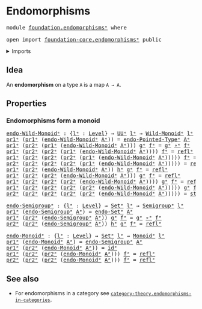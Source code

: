 # Endomorphisms

<pre class="Agda"><a id="26" class="Keyword">module</a> <a id="33" href="foundation.endomorphisms%25E1%25B5%2589.html" class="Module">foundation.endomorphismsᵉ</a> <a id="59" class="Keyword">where</a>

<a id="66" class="Keyword">open</a> <a id="71" class="Keyword">import</a> <a id="78" href="foundation-core.endomorphisms%25E1%25B5%2589.html" class="Module">foundation-core.endomorphismsᵉ</a> <a id="109" class="Keyword">public</a>
</pre>
<details><summary>Imports</summary>

<pre class="Agda"><a id="166" class="Keyword">open</a> <a id="171" class="Keyword">import</a> <a id="178" href="foundation.dependent-pair-types%25E1%25B5%2589.html" class="Module">foundation.dependent-pair-typesᵉ</a>
<a id="211" class="Keyword">open</a> <a id="216" class="Keyword">import</a> <a id="223" href="foundation.unit-type%25E1%25B5%2589.html" class="Module">foundation.unit-typeᵉ</a>
<a id="245" class="Keyword">open</a> <a id="250" class="Keyword">import</a> <a id="257" href="foundation.universe-levels%25E1%25B5%2589.html" class="Module">foundation.universe-levelsᵉ</a>

<a id="286" class="Keyword">open</a> <a id="291" class="Keyword">import</a> <a id="298" href="foundation-core.function-types%25E1%25B5%2589.html" class="Module">foundation-core.function-typesᵉ</a>
<a id="330" class="Keyword">open</a> <a id="335" class="Keyword">import</a> <a id="342" href="foundation-core.identity-types%25E1%25B5%2589.html" class="Module">foundation-core.identity-typesᵉ</a>
<a id="374" class="Keyword">open</a> <a id="379" class="Keyword">import</a> <a id="386" href="foundation-core.sets%25E1%25B5%2589.html" class="Module">foundation-core.setsᵉ</a>

<a id="409" class="Keyword">open</a> <a id="414" class="Keyword">import</a> <a id="421" href="group-theory.monoids%25E1%25B5%2589.html" class="Module">group-theory.monoidsᵉ</a>
<a id="443" class="Keyword">open</a> <a id="448" class="Keyword">import</a> <a id="455" href="group-theory.semigroups%25E1%25B5%2589.html" class="Module">group-theory.semigroupsᵉ</a>

<a id="481" class="Keyword">open</a> <a id="486" class="Keyword">import</a> <a id="493" href="structured-types.wild-monoids%25E1%25B5%2589.html" class="Module">structured-types.wild-monoidsᵉ</a>
</pre>
</details>

## Idea

An **endomorphism** on a type `A` is a map `A → A`.

## Properties

### Endomorphisms form a monoid

<pre class="Agda"><a id="endo-Wild-Monoidᵉ"></a><a id="659" href="foundation.endomorphisms%25E1%25B5%2589.html#659" class="Function">endo-Wild-Monoidᵉ</a> <a id="677" class="Symbol">:</a> <a id="679" class="Symbol">{</a><a id="680" href="foundation.endomorphisms%25E1%25B5%2589.html#680" class="Bound">lᵉ</a> <a id="683" class="Symbol">:</a> <a id="685" href="Agda.Primitive.html#742" class="Postulate">Level</a><a id="690" class="Symbol">}</a> <a id="692" class="Symbol">→</a> <a id="694" href="Agda.Primitive.html#429" class="Primitive">UUᵉ</a> <a id="698" href="foundation.endomorphisms%25E1%25B5%2589.html#680" class="Bound">lᵉ</a> <a id="701" class="Symbol">→</a> <a id="703" href="structured-types.wild-monoids%25E1%25B5%2589.html#3701" class="Function">Wild-Monoidᵉ</a> <a id="716" href="foundation.endomorphisms%25E1%25B5%2589.html#680" class="Bound">lᵉ</a>
<a id="719" href="foundation.dependent-pair-types%25E1%25B5%2589.html#697" class="Field">pr1ᵉ</a> <a id="724" class="Symbol">(</a><a id="725" href="foundation.dependent-pair-types%25E1%25B5%2589.html#697" class="Field">pr1ᵉ</a> <a id="730" class="Symbol">(</a><a id="731" href="foundation.endomorphisms%25E1%25B5%2589.html#659" class="Function">endo-Wild-Monoidᵉ</a> <a id="749" href="foundation.endomorphisms%25E1%25B5%2589.html#749" class="Bound">Aᵉ</a><a id="751" class="Symbol">))</a> <a id="754" class="Symbol">=</a> <a id="756" href="foundation-core.endomorphisms%25E1%25B5%2589.html#573" class="Function">endo-Pointed-Typeᵉ</a> <a id="775" href="foundation.endomorphisms%25E1%25B5%2589.html#749" class="Bound">Aᵉ</a>
<a id="778" href="foundation.dependent-pair-types%25E1%25B5%2589.html#697" class="Field">pr1ᵉ</a> <a id="783" class="Symbol">(</a><a id="784" href="foundation.dependent-pair-types%25E1%25B5%2589.html#711" class="Field">pr2ᵉ</a> <a id="789" class="Symbol">(</a><a id="790" href="foundation.dependent-pair-types%25E1%25B5%2589.html#697" class="Field">pr1ᵉ</a> <a id="795" class="Symbol">(</a><a id="796" href="foundation.endomorphisms%25E1%25B5%2589.html#659" class="Function">endo-Wild-Monoidᵉ</a> <a id="814" href="foundation.endomorphisms%25E1%25B5%2589.html#814" class="Bound">Aᵉ</a><a id="816" class="Symbol">)))</a> <a id="820" href="foundation.endomorphisms%25E1%25B5%2589.html#820" class="Bound">gᵉ</a> <a id="823" href="foundation.endomorphisms%25E1%25B5%2589.html#823" class="Bound">fᵉ</a> <a id="826" class="Symbol">=</a> <a id="828" href="foundation.endomorphisms%25E1%25B5%2589.html#820" class="Bound">gᵉ</a> <a id="831" href="foundation-core.function-types%25E1%25B5%2589.html#476" class="Function Operator">∘ᵉ</a> <a id="834" href="foundation.endomorphisms%25E1%25B5%2589.html#823" class="Bound">fᵉ</a>
<a id="837" href="foundation.dependent-pair-types%25E1%25B5%2589.html#697" class="Field">pr1ᵉ</a> <a id="842" class="Symbol">(</a><a id="843" href="foundation.dependent-pair-types%25E1%25B5%2589.html#711" class="Field">pr2ᵉ</a> <a id="848" class="Symbol">(</a><a id="849" href="foundation.dependent-pair-types%25E1%25B5%2589.html#711" class="Field">pr2ᵉ</a> <a id="854" class="Symbol">(</a><a id="855" href="foundation.dependent-pair-types%25E1%25B5%2589.html#697" class="Field">pr1ᵉ</a> <a id="860" class="Symbol">(</a><a id="861" href="foundation.endomorphisms%25E1%25B5%2589.html#659" class="Function">endo-Wild-Monoidᵉ</a> <a id="879" href="foundation.endomorphisms%25E1%25B5%2589.html#879" class="Bound">Aᵉ</a><a id="881" class="Symbol">))))</a> <a id="886" href="foundation.endomorphisms%25E1%25B5%2589.html#886" class="Bound">fᵉ</a> <a id="889" class="Symbol">=</a> <a id="891" href="foundation-core.identity-types%25E1%25B5%2589.html#2694" class="InductiveConstructor">reflᵉ</a>
<a id="897" href="foundation.dependent-pair-types%25E1%25B5%2589.html#697" class="Field">pr1ᵉ</a> <a id="902" class="Symbol">(</a><a id="903" href="foundation.dependent-pair-types%25E1%25B5%2589.html#711" class="Field">pr2ᵉ</a> <a id="908" class="Symbol">(</a><a id="909" href="foundation.dependent-pair-types%25E1%25B5%2589.html#711" class="Field">pr2ᵉ</a> <a id="914" class="Symbol">(</a><a id="915" href="foundation.dependent-pair-types%25E1%25B5%2589.html#711" class="Field">pr2ᵉ</a> <a id="920" class="Symbol">(</a><a id="921" href="foundation.dependent-pair-types%25E1%25B5%2589.html#697" class="Field">pr1ᵉ</a> <a id="926" class="Symbol">(</a><a id="927" href="foundation.endomorphisms%25E1%25B5%2589.html#659" class="Function">endo-Wild-Monoidᵉ</a> <a id="945" href="foundation.endomorphisms%25E1%25B5%2589.html#945" class="Bound">Aᵉ</a><a id="947" class="Symbol">)))))</a> <a id="953" href="foundation.endomorphisms%25E1%25B5%2589.html#953" class="Bound">fᵉ</a> <a id="956" class="Symbol">=</a> <a id="958" href="foundation-core.identity-types%25E1%25B5%2589.html#2694" class="InductiveConstructor">reflᵉ</a>
<a id="964" href="foundation.dependent-pair-types%25E1%25B5%2589.html#711" class="Field">pr2ᵉ</a> <a id="969" class="Symbol">(</a><a id="970" href="foundation.dependent-pair-types%25E1%25B5%2589.html#711" class="Field">pr2ᵉ</a> <a id="975" class="Symbol">(</a><a id="976" href="foundation.dependent-pair-types%25E1%25B5%2589.html#711" class="Field">pr2ᵉ</a> <a id="981" class="Symbol">(</a><a id="982" href="foundation.dependent-pair-types%25E1%25B5%2589.html#711" class="Field">pr2ᵉ</a> <a id="987" class="Symbol">(</a><a id="988" href="foundation.dependent-pair-types%25E1%25B5%2589.html#697" class="Field">pr1ᵉ</a> <a id="993" class="Symbol">(</a><a id="994" href="foundation.endomorphisms%25E1%25B5%2589.html#659" class="Function">endo-Wild-Monoidᵉ</a> <a id="1012" href="foundation.endomorphisms%25E1%25B5%2589.html#1012" class="Bound">Aᵉ</a><a id="1014" class="Symbol">)))))</a> <a id="1020" class="Symbol">=</a> <a id="1022" href="foundation-core.identity-types%25E1%25B5%2589.html#2694" class="InductiveConstructor">reflᵉ</a>
<a id="1028" href="foundation.dependent-pair-types%25E1%25B5%2589.html#697" class="Field">pr1ᵉ</a> <a id="1033" class="Symbol">(</a><a id="1034" href="foundation.dependent-pair-types%25E1%25B5%2589.html#711" class="Field">pr2ᵉ</a> <a id="1039" class="Symbol">(</a><a id="1040" href="foundation.endomorphisms%25E1%25B5%2589.html#659" class="Function">endo-Wild-Monoidᵉ</a> <a id="1058" href="foundation.endomorphisms%25E1%25B5%2589.html#1058" class="Bound">Aᵉ</a><a id="1060" class="Symbol">))</a> <a id="1063" href="foundation.endomorphisms%25E1%25B5%2589.html#1063" class="Bound">hᵉ</a> <a id="1066" href="foundation.endomorphisms%25E1%25B5%2589.html#1066" class="Bound">gᵉ</a> <a id="1069" href="foundation.endomorphisms%25E1%25B5%2589.html#1069" class="Bound">fᵉ</a> <a id="1072" class="Symbol">=</a> <a id="1074" href="foundation-core.identity-types%25E1%25B5%2589.html#2694" class="InductiveConstructor">reflᵉ</a>
<a id="1080" href="foundation.dependent-pair-types%25E1%25B5%2589.html#697" class="Field">pr1ᵉ</a> <a id="1085" class="Symbol">(</a><a id="1086" href="foundation.dependent-pair-types%25E1%25B5%2589.html#711" class="Field">pr2ᵉ</a> <a id="1091" class="Symbol">(</a><a id="1092" href="foundation.dependent-pair-types%25E1%25B5%2589.html#711" class="Field">pr2ᵉ</a> <a id="1097" class="Symbol">(</a><a id="1098" href="foundation.endomorphisms%25E1%25B5%2589.html#659" class="Function">endo-Wild-Monoidᵉ</a> <a id="1116" href="foundation.endomorphisms%25E1%25B5%2589.html#1116" class="Bound">Aᵉ</a><a id="1118" class="Symbol">)))</a> <a id="1122" href="foundation.endomorphisms%25E1%25B5%2589.html#1122" class="Bound">gᵉ</a> <a id="1125" href="foundation.endomorphisms%25E1%25B5%2589.html#1125" class="Bound">fᵉ</a> <a id="1128" class="Symbol">=</a> <a id="1130" href="foundation-core.identity-types%25E1%25B5%2589.html#2694" class="InductiveConstructor">reflᵉ</a>
<a id="1136" href="foundation.dependent-pair-types%25E1%25B5%2589.html#697" class="Field">pr1ᵉ</a> <a id="1141" class="Symbol">(</a><a id="1142" href="foundation.dependent-pair-types%25E1%25B5%2589.html#711" class="Field">pr2ᵉ</a> <a id="1147" class="Symbol">(</a><a id="1148" href="foundation.dependent-pair-types%25E1%25B5%2589.html#711" class="Field">pr2ᵉ</a> <a id="1153" class="Symbol">(</a><a id="1154" href="foundation.dependent-pair-types%25E1%25B5%2589.html#711" class="Field">pr2ᵉ</a> <a id="1159" class="Symbol">(</a><a id="1160" href="foundation.endomorphisms%25E1%25B5%2589.html#659" class="Function">endo-Wild-Monoidᵉ</a> <a id="1178" href="foundation.endomorphisms%25E1%25B5%2589.html#1178" class="Bound">Aᵉ</a><a id="1180" class="Symbol">))))</a> <a id="1185" href="foundation.endomorphisms%25E1%25B5%2589.html#1185" class="Bound">gᵉ</a> <a id="1188" href="foundation.endomorphisms%25E1%25B5%2589.html#1188" class="Bound">fᵉ</a> <a id="1191" class="Symbol">=</a> <a id="1193" href="foundation-core.identity-types%25E1%25B5%2589.html#2694" class="InductiveConstructor">reflᵉ</a>
<a id="1199" href="foundation.dependent-pair-types%25E1%25B5%2589.html#697" class="Field">pr1ᵉ</a> <a id="1204" class="Symbol">(</a><a id="1205" href="foundation.dependent-pair-types%25E1%25B5%2589.html#711" class="Field">pr2ᵉ</a> <a id="1210" class="Symbol">(</a><a id="1211" href="foundation.dependent-pair-types%25E1%25B5%2589.html#711" class="Field">pr2ᵉ</a> <a id="1216" class="Symbol">(</a><a id="1217" href="foundation.dependent-pair-types%25E1%25B5%2589.html#711" class="Field">pr2ᵉ</a> <a id="1222" class="Symbol">(</a><a id="1223" href="foundation.dependent-pair-types%25E1%25B5%2589.html#711" class="Field">pr2ᵉ</a> <a id="1228" class="Symbol">(</a><a id="1229" href="foundation.endomorphisms%25E1%25B5%2589.html#659" class="Function">endo-Wild-Monoidᵉ</a> <a id="1247" href="foundation.endomorphisms%25E1%25B5%2589.html#1247" class="Bound">Aᵉ</a><a id="1249" class="Symbol">)))))</a> <a id="1255" href="foundation.endomorphisms%25E1%25B5%2589.html#1255" class="Bound">gᵉ</a> <a id="1258" href="foundation.endomorphisms%25E1%25B5%2589.html#1258" class="Bound">fᵉ</a> <a id="1261" class="Symbol">=</a> <a id="1263" href="foundation-core.identity-types%25E1%25B5%2589.html#2694" class="InductiveConstructor">reflᵉ</a>
<a id="1269" href="foundation.dependent-pair-types%25E1%25B5%2589.html#711" class="Field">pr2ᵉ</a> <a id="1274" class="Symbol">(</a><a id="1275" href="foundation.dependent-pair-types%25E1%25B5%2589.html#711" class="Field">pr2ᵉ</a> <a id="1280" class="Symbol">(</a><a id="1281" href="foundation.dependent-pair-types%25E1%25B5%2589.html#711" class="Field">pr2ᵉ</a> <a id="1286" class="Symbol">(</a><a id="1287" href="foundation.dependent-pair-types%25E1%25B5%2589.html#711" class="Field">pr2ᵉ</a> <a id="1292" class="Symbol">(</a><a id="1293" href="foundation.dependent-pair-types%25E1%25B5%2589.html#711" class="Field">pr2ᵉ</a> <a id="1298" class="Symbol">(</a><a id="1299" href="foundation.endomorphisms%25E1%25B5%2589.html#659" class="Function">endo-Wild-Monoidᵉ</a> <a id="1317" href="foundation.endomorphisms%25E1%25B5%2589.html#1317" class="Bound">Aᵉ</a><a id="1319" class="Symbol">)))))</a> <a id="1325" class="Symbol">=</a> <a id="1327" href="foundation.unit-type%25E1%25B5%2589.html#873" class="InductiveConstructor">starᵉ</a>

<a id="endo-Semigroupᵉ"></a><a id="1334" href="foundation.endomorphisms%25E1%25B5%2589.html#1334" class="Function">endo-Semigroupᵉ</a> <a id="1350" class="Symbol">:</a> <a id="1352" class="Symbol">{</a><a id="1353" href="foundation.endomorphisms%25E1%25B5%2589.html#1353" class="Bound">lᵉ</a> <a id="1356" class="Symbol">:</a> <a id="1358" href="Agda.Primitive.html#742" class="Postulate">Level</a><a id="1363" class="Symbol">}</a> <a id="1365" class="Symbol">→</a> <a id="1367" href="foundation-core.sets%25E1%25B5%2589.html#897" class="Function">Setᵉ</a> <a id="1372" href="foundation.endomorphisms%25E1%25B5%2589.html#1353" class="Bound">lᵉ</a> <a id="1375" class="Symbol">→</a> <a id="1377" href="group-theory.semigroups%25E1%25B5%2589.html#850" class="Function">Semigroupᵉ</a> <a id="1388" href="foundation.endomorphisms%25E1%25B5%2589.html#1353" class="Bound">lᵉ</a>
<a id="1391" href="foundation.dependent-pair-types%25E1%25B5%2589.html#697" class="Field">pr1ᵉ</a> <a id="1396" class="Symbol">(</a><a id="1397" href="foundation.endomorphisms%25E1%25B5%2589.html#1334" class="Function">endo-Semigroupᵉ</a> <a id="1413" href="foundation.endomorphisms%25E1%25B5%2589.html#1413" class="Bound">Aᵉ</a><a id="1415" class="Symbol">)</a> <a id="1417" class="Symbol">=</a> <a id="1419" href="foundation-core.endomorphisms%25E1%25B5%2589.html#934" class="Function">endo-Setᵉ</a> <a id="1429" href="foundation.endomorphisms%25E1%25B5%2589.html#1413" class="Bound">Aᵉ</a>
<a id="1432" href="foundation.dependent-pair-types%25E1%25B5%2589.html#697" class="Field">pr1ᵉ</a> <a id="1437" class="Symbol">(</a><a id="1438" href="foundation.dependent-pair-types%25E1%25B5%2589.html#711" class="Field">pr2ᵉ</a> <a id="1443" class="Symbol">(</a><a id="1444" href="foundation.endomorphisms%25E1%25B5%2589.html#1334" class="Function">endo-Semigroupᵉ</a> <a id="1460" href="foundation.endomorphisms%25E1%25B5%2589.html#1460" class="Bound">Aᵉ</a><a id="1462" class="Symbol">))</a> <a id="1465" href="foundation.endomorphisms%25E1%25B5%2589.html#1465" class="Bound">gᵉ</a> <a id="1468" href="foundation.endomorphisms%25E1%25B5%2589.html#1468" class="Bound">fᵉ</a> <a id="1471" class="Symbol">=</a> <a id="1473" href="foundation.endomorphisms%25E1%25B5%2589.html#1465" class="Bound">gᵉ</a> <a id="1476" href="foundation-core.function-types%25E1%25B5%2589.html#476" class="Function Operator">∘ᵉ</a> <a id="1479" href="foundation.endomorphisms%25E1%25B5%2589.html#1468" class="Bound">fᵉ</a>
<a id="1482" href="foundation.dependent-pair-types%25E1%25B5%2589.html#711" class="Field">pr2ᵉ</a> <a id="1487" class="Symbol">(</a><a id="1488" href="foundation.dependent-pair-types%25E1%25B5%2589.html#711" class="Field">pr2ᵉ</a> <a id="1493" class="Symbol">(</a><a id="1494" href="foundation.endomorphisms%25E1%25B5%2589.html#1334" class="Function">endo-Semigroupᵉ</a> <a id="1510" href="foundation.endomorphisms%25E1%25B5%2589.html#1510" class="Bound">Aᵉ</a><a id="1512" class="Symbol">))</a> <a id="1515" href="foundation.endomorphisms%25E1%25B5%2589.html#1515" class="Bound">hᵉ</a> <a id="1518" href="foundation.endomorphisms%25E1%25B5%2589.html#1518" class="Bound">gᵉ</a> <a id="1521" href="foundation.endomorphisms%25E1%25B5%2589.html#1521" class="Bound">fᵉ</a> <a id="1524" class="Symbol">=</a> <a id="1526" href="foundation-core.identity-types%25E1%25B5%2589.html#2694" class="InductiveConstructor">reflᵉ</a>

<a id="endo-Monoidᵉ"></a><a id="1533" href="foundation.endomorphisms%25E1%25B5%2589.html#1533" class="Function">endo-Monoidᵉ</a> <a id="1546" class="Symbol">:</a> <a id="1548" class="Symbol">{</a><a id="1549" href="foundation.endomorphisms%25E1%25B5%2589.html#1549" class="Bound">lᵉ</a> <a id="1552" class="Symbol">:</a> <a id="1554" href="Agda.Primitive.html#742" class="Postulate">Level</a><a id="1559" class="Symbol">}</a> <a id="1561" class="Symbol">→</a> <a id="1563" href="foundation-core.sets%25E1%25B5%2589.html#897" class="Function">Setᵉ</a> <a id="1568" href="foundation.endomorphisms%25E1%25B5%2589.html#1549" class="Bound">lᵉ</a> <a id="1571" class="Symbol">→</a> <a id="1573" href="group-theory.monoids%25E1%25B5%2589.html#810" class="Function">Monoidᵉ</a> <a id="1581" href="foundation.endomorphisms%25E1%25B5%2589.html#1549" class="Bound">lᵉ</a>
<a id="1584" href="foundation.dependent-pair-types%25E1%25B5%2589.html#697" class="Field">pr1ᵉ</a> <a id="1589" class="Symbol">(</a><a id="1590" href="foundation.endomorphisms%25E1%25B5%2589.html#1533" class="Function">endo-Monoidᵉ</a> <a id="1603" href="foundation.endomorphisms%25E1%25B5%2589.html#1603" class="Bound">Aᵉ</a><a id="1605" class="Symbol">)</a> <a id="1607" class="Symbol">=</a> <a id="1609" href="foundation.endomorphisms%25E1%25B5%2589.html#1334" class="Function">endo-Semigroupᵉ</a> <a id="1625" href="foundation.endomorphisms%25E1%25B5%2589.html#1603" class="Bound">Aᵉ</a>
<a id="1628" href="foundation.dependent-pair-types%25E1%25B5%2589.html#697" class="Field">pr1ᵉ</a> <a id="1633" class="Symbol">(</a><a id="1634" href="foundation.dependent-pair-types%25E1%25B5%2589.html#711" class="Field">pr2ᵉ</a> <a id="1639" class="Symbol">(</a><a id="1640" href="foundation.endomorphisms%25E1%25B5%2589.html#1533" class="Function">endo-Monoidᵉ</a> <a id="1653" href="foundation.endomorphisms%25E1%25B5%2589.html#1653" class="Bound">Aᵉ</a><a id="1655" class="Symbol">))</a> <a id="1658" class="Symbol">=</a> <a id="1660" href="foundation-core.function-types%25E1%25B5%2589.html#309" class="Function">idᵉ</a>
<a id="1664" href="foundation.dependent-pair-types%25E1%25B5%2589.html#697" class="Field">pr1ᵉ</a> <a id="1669" class="Symbol">(</a><a id="1670" href="foundation.dependent-pair-types%25E1%25B5%2589.html#711" class="Field">pr2ᵉ</a> <a id="1675" class="Symbol">(</a><a id="1676" href="foundation.dependent-pair-types%25E1%25B5%2589.html#711" class="Field">pr2ᵉ</a> <a id="1681" class="Symbol">(</a><a id="1682" href="foundation.endomorphisms%25E1%25B5%2589.html#1533" class="Function">endo-Monoidᵉ</a> <a id="1695" href="foundation.endomorphisms%25E1%25B5%2589.html#1695" class="Bound">Aᵉ</a><a id="1697" class="Symbol">)))</a> <a id="1701" href="foundation.endomorphisms%25E1%25B5%2589.html#1701" class="Bound">fᵉ</a> <a id="1704" class="Symbol">=</a> <a id="1706" href="foundation-core.identity-types%25E1%25B5%2589.html#2694" class="InductiveConstructor">reflᵉ</a>
<a id="1712" href="foundation.dependent-pair-types%25E1%25B5%2589.html#711" class="Field">pr2ᵉ</a> <a id="1717" class="Symbol">(</a><a id="1718" href="foundation.dependent-pair-types%25E1%25B5%2589.html#711" class="Field">pr2ᵉ</a> <a id="1723" class="Symbol">(</a><a id="1724" href="foundation.dependent-pair-types%25E1%25B5%2589.html#711" class="Field">pr2ᵉ</a> <a id="1729" class="Symbol">(</a><a id="1730" href="foundation.endomorphisms%25E1%25B5%2589.html#1533" class="Function">endo-Monoidᵉ</a> <a id="1743" href="foundation.endomorphisms%25E1%25B5%2589.html#1743" class="Bound">Aᵉ</a><a id="1745" class="Symbol">)))</a> <a id="1749" href="foundation.endomorphisms%25E1%25B5%2589.html#1749" class="Bound">fᵉ</a> <a id="1752" class="Symbol">=</a> <a id="1754" href="foundation-core.identity-types%25E1%25B5%2589.html#2694" class="InductiveConstructor">reflᵉ</a>
</pre>
## See also

- For endomorphisms in a category see
  [`category-theory.endomorphisms-in-categories`](category-theory.endomorphisms-in-categories.md).